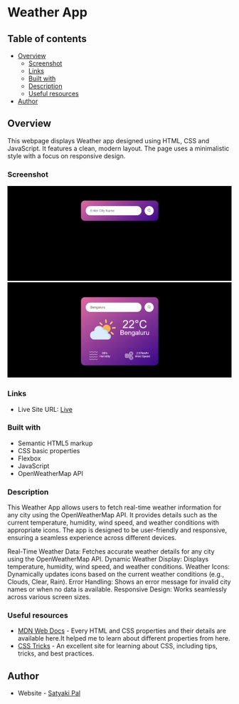 #  Weather App

## Table of contents

- [Overview](#overview)
  - [Screenshot](#screenshot)
  - [Links](#links)
  - [Built with](#built-with)
  - [Description](#Description)
  - [Useful resources](#useful-resources)
- [Author](#author)

## Overview

This webpage displays Weather app designed using HTML, CSS and JavaScript. It features a clean, modern layout. The page uses a minimalistic style with a focus on responsive design.

### Screenshot

![](./Screenshot%202024-11-24%20023233.png)
![](./Screenshot%202024-11-24%20023221.png)

### Links

- Live Site URL: [Live](https://versatile28.github.io/Calculator/)

### Built with

- Semantic HTML5 markup
- CSS basic properties
- Flexbox
- JavaScript
- OpenWeatherMap API

### Description

This Weather App allows users to fetch real-time weather information for any city using the OpenWeatherMap API. It provides details such as the current temperature, humidity, wind speed, and weather conditions with appropriate icons. The app is designed to be user-friendly and responsive, ensuring a seamless experience across different devices.

Real-Time Weather Data: Fetches accurate weather details for any city using the OpenWeatherMap API.
Dynamic Weather Display: Displays temperature, humidity, wind speed, and weather conditions.
Weather Icons: Dynamically updates icons based on the current weather conditions (e.g., Clouds, Clear, Rain).
Error Handling: Shows an error message for invalid city names or when no data is available.
Responsive Design: Works seamlessly across various screen sizes.


### Useful resources

- [MDN Web Docs](https://developer.mozilla.org/en-US/) - Every HTML and CSS properties and their details are available here.It helped me to learn about different properties from here.
- [CSS Tricks](https://css-tricks.com/) - An excellent site for learning about CSS, including tips, tricks, and best practices.

## Author

- Website - [Satyaki Pal](www.linkedin.com/in/sp2812)
